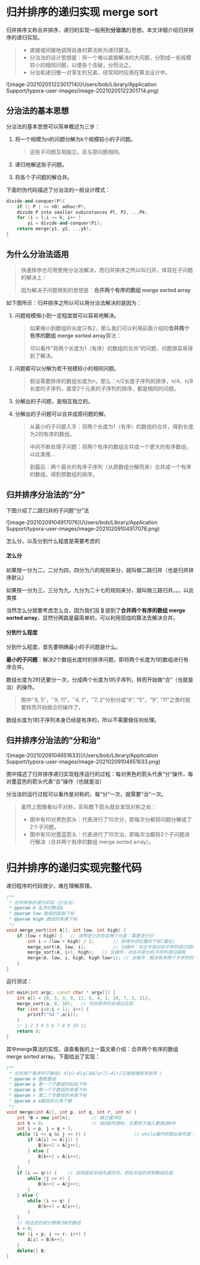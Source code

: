 # 归并排序的递归实现 merge sort

归并排序又称合并排序，递归的实现一般用到**分治法**的思想。本文详细介绍归并排序的递归实现。

> - 直接或间接地调用自身的算法称为递归算法。
> - 分治法的设计思想是：将一个难以直接解决的大问题，分割成一些规模较小的相同问题，以便各个击破，分而治之。
> - 分治和递归像一对孪生的兄弟，经常同时应用在算法设计中。

![image-20210205122301714](/Users/bob/Library/Application Support/typora-user-images/image-20210205122301714.png)

## 分治法的基本思想

分治法的基本思想可以简单概述为三步：

1. 将一个规模为n的问题分解为k个规模较小的子问题。

   > 这些子问题互相独立，且与原问题相同。

2. 递归地解这些子问题。

3. 将各个子问题的解合并。

下面的伪代码描述了分治法的一般设计模式：

```c++
divide-and-conquer(P){
    if (| P | <= nO) adhoc(P);
    divide P into smaller subinstances Pl, P2, ..,Pk;
    for (i = l;i <= k; i++ )
        yi = divide-and-conquer(Pi);
    return merge(y1, y2, ..,yk);
}
```



## **为什么分治法适用**

> 快速排序也可用使用分治法解决，而归并排序之所以叫归并，体现在子问题的解决上：
>
> 因为解决子问题用到的思想是：**合并两个有序的数组 merge sorted array**

如下图所示：归并排序之所以可以用分治法解决的是因为：

1. 问题规模缩小到一定程度就可以容易地解决。

   > 如果缩小到数组的长度只有2，那么我们可以利用前面介绍的**合并两个有序的数组 merge sorted array**算法：
   >
   > 可以看作”将两个长度为1（有序）的数组的合并“的问题，问题很容易得到了解决。

2. 问题都可以分解为若干规模较小的相同问题。

   > 假设需要排序的数组长度为n，那么：n/2长度子序列的排序，n/4、n/8长度的子序列，直至2个元素的子序列的排序，都是相同的问题。

3. 分解出的子问题，是相互独立的。

4. 分解出的子问题可以合并成原问题的解。

   > 从最小的子问题入手：将两个长度为1（有序）的数组的合并，得到长度为2的有序的数组。
   >
   > 中间不断处理子问题：将两个有序的数组合并成一个更大的有序数组，以此类推...
   >
   > 到最后：两个最长的有序子序列（从原数组分解而来）合并成一个有序的数组，得到原数组的排序。



## 归并排序分治法的"分"

下图介绍了二路归并的子问题“分”法

![image-20210209104917076](/Users/bob/Library/Application Support/typora-user-images/image-20210209104917076.png)

怎么分，以及分到什么程度是需要考虑的

#### 怎么分

如果按一分为二，二分为四，四分为八的规则来分，就叫做二路归并（也是归并排序默认）

如果按一分为三，三分为九，九分为二十七的规则来分，就叫做三路归并。。。以此类推

当然怎么分就要考虑怎么合，因为我们反复提到了**合并两个有序的数组 merge sorted array**，显然分两路是最简单的，可以利用现成的算法去解决合并。

#### 分到什么程度

分到什么程度，首先要明确最小的子问题是什么。

**最小的子问题**：解决2个数组长度时的排序问题，即将两个长度为1的数组进行有序合并。

数组长度为2时还要分一次，分成两个长度为1的子序列，转而开始做“合”（也就是治）的操作。

> 图中''8, 5"，''9, 11"，''4, 1"，''7, 2"分别分成"8", "5"，"9", "11"之类时就要转而开始做合的操作了。

数组长度为1的子序列本身已经是有序的，所以不需要做任何处理。



## 归并排序分治法的"分和治"

![image-20210209104651633](/Users/bob/Library/Application Support/typora-user-images/image-20210209104651633.png)

图中描述了归并排序递归实现程序运行的过程：每对黑色的箭头代表“分”操作，每对墨蓝色的箭头代表“合”操作（也就是治）

分治法的运行过程可以看作是对称的，每“分”一次，就需要“治”一次。

> 虽然上图像看似不对称，实际数下箭头就会发现对称之处：
>
> - 图中有10对黑色箭头：代表进行了10次分，即每次分都将问题分解成了2个子问题。
> - 图中有10对墨蓝箭头：代表进行了10次治，即每次治都将2个子问题进行解决（合并两个有序的数组 merge sorted array）。



# 归并排序的递归实现完整代码

递归程序的代码很少，难在理解原理。

```c++
/**
 * 合并排序的递归实现（分治法）
 * @param A 乱序的数组A
 * @param low 数组的起始下标
 * @param high 数组的末尾下标
 */
void merge_sort(int A[], int low, int high) {
    if (low < high) {   // 说明至少还存在两个元素：需要进行分
        int i = (low + high) / 2;       // 获得中间位置的下标(偏左)
        merge_sort(A, low, i);          // 分操作：对左半部分的子序列递归调用
        merge_sort(A, i+1, high);   // 分操作：对右半部分的子序列递归调用
        merge(A, low, i, high, high-low+1); // 治操作：解决有序两个子序列的合并
    }
}
```

运行测试：

```c++
int main(int argc, const char * argv[]) {
    int a[] = {8, 5, 3, 9, 11, 6, 4, 1, 10, 7, 2, 11};
    merge_sort(a, 0, 10);   // 归并排序的非递归实现
    for (int i=0;i < 11; i++) {
        printf("%d ",a[i]);
    }
    // 1 2 3 4 5 6 7 8 9 10 11 
    return 0;
}
```

其中merge算法的实现，请查看我的上一篇文章介绍：合并两个有序的数组 merge sorted array。下面给出了实现：

```c++
/**
 * 合并两个有序的子数组( A[p]~A[q]及A[q+l]~A[r]已按递增顺序排序 )
 * @param A 整数数组
 * @param p 第一个子数组的起始下标
 * @param q 第一个子数组的末尾下标
 * @param r 第二个字数组的末尾下标
 * @param n A数组的元素个数
 */
void merge(int A[], int p, int q, int r, int n) {
    int *B = new int[n];        // 建立缓冲区
    int k = 0;                  // 指向B的游标，主要用于插入数据进B中
    int i = p, j = q + 1;
    while (i <= q && j <= r) {                  // while循环的跳出条件是：i和j只要有一个超过各种数组的界限
        if (A[i] >= A[j]) {
            B[k++] = A[j++];
        } else {
            B[k++] = A[i++];
        }
    }
    if (i == q+1) {    // 说明是前半段先遍历完，把后半段的拼到数组后面
        while (j <= r) {
            B[k++] = A[j++];
        }
    } else {
        while (i <= q) {
            B[k++] = A[i++];
        }
    }
    // 将选定的部分替换为B的数组
    k = 0;
    for (i = p; i <= r; i++) {
        A[i] = B[k++];
    }
    delete[] B;
}
```

